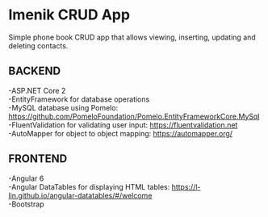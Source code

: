 # Imenik CRUD App

Simple phone book CRUD app that allows viewing, inserting, updating and deleting contacts.

## BACKEND

-ASP.NET Core 2  
-EntityFramework for database operations   
-MySQL database using Pomelo:  https://github.com/PomeloFoundation/Pomelo.EntityFrameworkCore.MySql  
-FluentValidation for validating user input:  https://fluentvalidation.net  
-AutoMapper for object to object mapping:  https://automapper.org/

## FRONTEND  
-Angular 6  
-Angular DataTables for displaying HTML tables: https://l-lin.github.io/angular-datatables/#/welcome  
-Bootstrap
